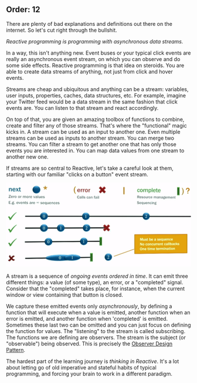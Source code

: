 Order: 12
---

There are plenty of bad explanations and definitions out there on the internet. So let's cut right through the bullshit.

_Reactive programming is programming with asynchronous data streams._

In a way, this isn't anything new. Event buses or your typical click events are really an asynchronous event stream, on which you can observe and do some side effects. Reactive programming is that idea on steroids. You are able to create data streams of anything, not just from click and hover events. 

Streams are cheap and ubiquitous and anything can be a stream: variables, user inputs, properties, caches, data structures, etc. For example, imagine your Twitter feed would be a data stream in the same fashion that click events are. You can listen to that stream and react accordingly.

On top of that, you are given an amazing toolbox of functions to combine, create and filter any of those streams. That's where the "functional" magic kicks in. A stream can be used as an input to another one. Even multiple streams can be used as inputs to another stream. You can merge two streams. You can filter a stream to get another one that has only those events you are interested in. You can map data values from one stream to another new one.

If streams are so central to Reactive, let's take a careful look at them, starting with our familiar "clicks on a button" event stream.


![](marble-diagrams.jpg)


A stream is a sequence of _ongoing events ordered in time_. It can emit three different things: a value (of some type), an error, or a "completed" signal. Consider that the "completed" takes place, for instance, when the current window or view containing that button is closed.

We capture these emitted events only _asynchronously_, by defining a function that will execute when a value is emitted, another function when an error is emitted, and another function when 'completed' is emitted. Sometimes these last two can be omitted and you can just focus on defining the function for values. The "listening" to the stream is called subscribing. The functions we are defining are observers. The stream is the subject (or "observable") being observed. This is precisely the [Observer Design Pattern](https://en.wikipedia.org/wiki/Observer_pattern).

The hardest part of the learning journey is _thinking in Reactive_. It's a lot about letting go of old imperative and stateful habits of typical programming, and forcing your brain to work in a different paradigm.